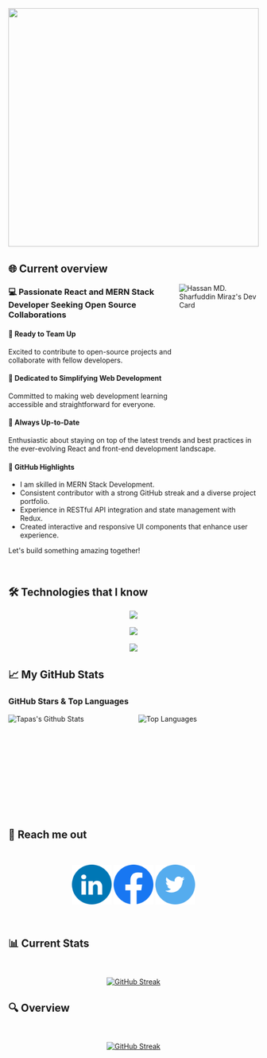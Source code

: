 <a href="https://www.linkedin.com/in/hassan-md-sharfuddin-miraz-51b254172">
<img width="100%" height="480" src="/assets/banner/I.gif" />
</a>

## 🌐 Current overview

<div align="left">
<a href="https://app.daily.dev/hmsmiraz" style="margin-top: 20px;">
  <img align="right" src="https://api.daily.dev/devcards/40a1693933f34db4ac5564198bc1341f.png?r=foh" width="160" height="250" alt="Hassan MD. Sharfuddin Miraz's Dev Card"/>
</a>

</div>

### 💻 Passionate React and MERN Stack Developer Seeking Open Source Collaborations

#### 🤝 Ready to Team Up

Excited to contribute to open-source projects and collaborate with fellow developers.

#### 🧠 Dedicated to Simplifying Web Development

Committed to making web development learning accessible and straightforward for everyone.

#### 🚀 Always Up-to-Date

Enthusiastic about staying on top of the latest trends and best practices in the ever-evolving React and front-end development landscape.

#### 🌟 GitHub Highlights

- I am skilled in MERN Stack Development.
- Consistent contributor with a strong GitHub streak and a diverse project portfolio.
- Experience in RESTful API integration and state management with Redux.
- Created interactive and responsive UI components that enhance user experience.

Let's build something amazing together!

<br />

## 🛠️ Technologies that I know

<p align="center">
  <a href="https://skillicons.dev">
    <img src="https://skillicons.dev/icons?i=html,css,js,ts,react,redux,nextjs,tailwind,materialui" />
  </a>
</p>
<p align="center">
  <a href="https://skillicons.dev">
    <img src="https://skillicons.dev/icons?i=nodejs,express,mongodb,postman" />
  </a>
</p>
<p align="center">
  <a href="https://skillicons.dev">
    <img src="https://skillicons.dev/icons?i=github,git,firebase,vscode,netlify,vercel" />
  </a>
</p>

## 📈 My GitHub Stats

### GitHub Stars & Top Languages

<div style="display: flex; justify-content: center; align-items: center; gap: 20px;">
    <img src="https://github-readme-stats.vercel.app/api?username=hmsmiraz&show_icons=true&theme=radical" alt="Tapas's Github Stats" style="width: 400px; height: 200px;">
    <img src="https://github-readme-stats.vercel.app/api/top-langs/?username=hmsmiraz&layout=compact" alt="Top Languages" style="width: 400px; height: 200px;">
</div>

## 📧 Reach me out

<br />
<p align="center">
<a href="https://www.linkedin.com/in/hassan-md-sharfuddin-miraz-51b254172/"><img src="/assets/social/LinkedIN.png" alt="Linkedin" style="width: 80px; height: 80px;" /></a>
<a href="https://www.facebook.com/hassanmdsharfuddin.miraz.9"><img src="/assets/social/Facebook.png" alt="Facebook" style="width: 80px; height: 80px;" /></a>
<a href="https://twitter.com/hmsmiraz"><img src="/assets/social/Twitter.png" alt="Twitter" style="width: 80px; height: 80px;"/></a>
</p>
<br />

## 📊 Current Stats

<br />
<p align="center">
  <a href="https://git.io/streak-stats"><img src="https://github-readme-streak-stats.herokuapp.com?user=hmsmiraz&theme=blux&date_format=j%20M%5B%20Y%5D" alt="GitHub Streak" /></a>
</p>

## 🔍 Overview

<br />
<p align="center">
  <a href="https://git.io/streak-stats"><img src="http://github-profile-summary-cards.vercel.app/api/cards/profile-details?username=hmsmiraz&theme=nord_bright" alt="GitHub Streak" /></a>
</p>
